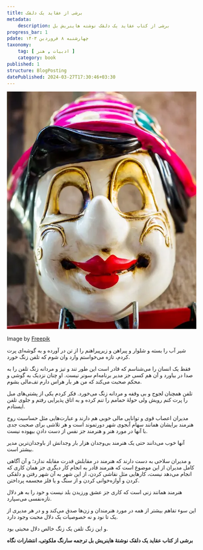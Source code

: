 ```yaml
---
title: برشی از عقاید یک دلقک
metadata: 
    description: برشی از کتاب عقاید یک دلقک نوشته هاینریش بل
progress_bar: 1
pdate: چهارشنبه ۸ فروردین ۱۴۰۳
taxonomy:
    tag: [ ادبیات , هنر ]
    category: book
published: 1
structure: BlogPosting
datePublished: 2024-03-27T17:30:46+03:30
---
```

![ عقاید یک دلقگ هاینریش بل ](fun-carnival-mask_23-2147852291.webp?classes=center&loading=lazy)
<div class="align-center">
Image by <a href="https://www.freepik.com/free-photo/fun-carnival-mask_3356565.htm#fromView=search&page=1&position=16&uuid=db7535fe-8d68-4934-ae96-506790478831">Freepik</a>
</div>


شیر آب را بسته و شلوار و پیراهن و زیرپیراهنم را از تن در آورده و به گوشه‌ای پرت کردم، تازه می‌خواستم وارد وان شوم که تلفن زنگ خورد. 

فقط یک انسان را می‌شناسم که قادر است این طور تند و تیز و مردانه زنگ تلفن را به صدا در بیاورد و آن هم کسی جز مدیر برنامه‌ام سونر نیست. او چنان نزدیک به گوشی و محکم صحبت می‌کند که من هر بار هراس دارم تف‌مالی بشوم.

تلفن همچنان لجوج و بی وقفه و مردانه زنگ می‌خورد. فکر کردم یکی از پشتی‌های مبل را پرت کنم رویش ولی حولهٔ حمامم را تنم کرده و به اتاق پذیرایی رفتم و جلوی تلفن ایستادم.

مدیران اعصاب قوی و توانایی مالی خوبی هم دارند و عبارت‌هایی مثل حساسیت روح هنرمند برایشان همانند سهام آبجوی شهر دورتموند است و هر تلاشی برای صحبت جدی با آنها در مورد هنر و هنرمند جز نفس از دست دادنِ بیهوده نیست. 

آنها خوب می‌دانند حتی یک هنرمند بی‌وجدان هزار بار وجدانش از باوجدان‌ترین مدیر بیشتر است.

و مدیران سلاحی به دست دارند که هنرمند در مقابلش قدرت مقابله ندارد؛ و آن آگاهی کامل مدیران از این موضوع است که هنرمند قادر به انجام کار دیگری جز همان کاری که انجام می‌دهد نیست، کارهایی مثل نقاشی کردن، از این شهر به آن شهر رفتن و دلقکی کردن و آوازه‌خوانی کردن و از سنگ و یا فلز مجسمه پرداختن.

هنرمند همانند زنی است که کاری جز عشق ورزیدن بلد نیست و خود را به هر دلال تازه‌نفسی می‌سپارد. 

این سوء تفاهم بیشتر از همه در مورد هنرمندان و زن‌ها صدق می‌کند و و در هر مدیری از یک تا نود و نه خصوصیات یک دلال محبت وجود دارد. 

و این زنگ تلفن یک زنگ خالص دلال محبتی بود.

**برشی از کتاب عقاید یک دلقک نوشتهٔ هاینریش بل ترجمه سارنگ ملکوتی، انتشارات نگاه**
